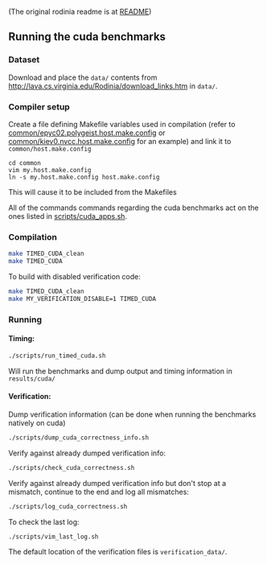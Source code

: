 
(The original rodinia readme is at [README](README))

## Running the cuda benchmarks

### Dataset
Download and place the `data/` contents from http://lava.cs.virginia.edu/Rodinia/download_links.htm in `data/`.

### Compiler setup
Create a file defining Makefile variables used in compilation (refer to [common/epyc02.polygeist.host.make.config](common/epyc02.polygeist.host.make.config) or [common/kiev0.nvcc.host.make.config](common/kiev0.nvcc.host.make.config) for an example) and link it to `common/host.make.config`
```
cd common
vim my.host.make.config
ln -s my.host.make.config host.make.config
```

This will cause it to be included from the Makefiles

All of the commands commands regarding the cuda benchmarks act on the ones listed in [scripts/cuda_apps.sh](scripts/cuda_apps.sh).

### Compilation
```sh
make TIMED_CUDA_clean
make TIMED_CUDA
```

To build with disabled verification code:
```sh
make TIMED_CUDA_clean
make MY_VERIFICATION_DISABLE=1 TIMED_CUDA
```


### Running
#### Timing:
```sh
./scripts/run_timed_cuda.sh
```
Will run the benchmarks and dump output and timing information in `results/cuda/`

#### Verification:
Dump verification information (can be done when running the benchmarks natively on cuda)
```sh
./scripts/dump_cuda_correctness_info.sh
```

Verify against already dumped verification info:
```sh
./scripts/check_cuda_correctness.sh
```

Verify against already dumped verification info but don't stop at a mismatch, continue to the end and log all mismatches:
```sh
./scripts/log_cuda_correctness.sh
```

To check the last log:
```sh
./scripts/vim_last_log.sh
```

The default location of the verification files is `verification_data/`.

